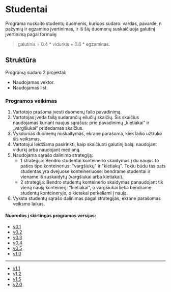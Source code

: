 # Studentai

Programa nuskaito studentų duomenis, kuriuos sudaro: vardas, pavardė, n pažymių ir egzamino įvertinimas, ir iš šių duomenų suskaičiuoja galutinį įvertinimą pagal formulę:
> galutinis = 0.4 * vidurkis + 0.6 * egzaminas.

## Struktūra
Programą sudaro 2 projektai:
 * Naudojamas vektor.
 * Naudojamas list.

### Programos veikimas
1. Vartotojo prašoma įvesti duomenų failo pavadinimą.
2. Vartotojas įveda failą sudarančių eilučių skaičių. Šis skaičius naudojamas kuriant naujus sąrašus: prie pavadinimų „kietiakai“ ir „vargšiukai“ pridedamas skaičius.
3. Vykdomas duomenų nuskaitymas, ekrane parašoma, kiek laiko užtruko šis veiksmas.
4. Vartotojui leidžiama pasirinkti, kaip skaičiuoti galutinį balą: naudojant vidurkį arba naudojant medianą.
5. Naudojama sąrašo dalinimo strategiją:
   * 1 strategija: Bendro studentai konteinerio skaidymas į du naujus to paties tipo konteinerius: "vargšiukų" ir "kietiakų". Tokiu būdu tas pats studentas yra dvejuose konteineriuose: bendrame studentai ir viename iš suskaidytų (vargšiukai arba kietiakai).
   * 2 strategija: Bendro studentų konteinerio skaidymas panaudojant tik vieną naują konteinerį: "kietiakai", o vargšiukai lieka bendrame studentų konteineryje, o kietakai perkeliami į naują.
6. Vyksta studentų sąrašo dalinimas pagal strategijas, ekrane parašomas veiksmo laikas.
   
#### Nuorodos į skirtingas programos versijas:
 * [v0.1](https://github.com/salvijox/Pirma_dalis_sutvarkyta/tree/v0.1)
 * [v0.2](https://github.com/salvijox/Pirma_dalis_sutvarkyta/tree/v0.2)
 * [v0.3](https://github.com/salvijox/Pirma_dalis_sutvarkyta/tree/v0.3)
 * [v0.4](https://github.com/salvijox/Pirma_dalis_sutvarkyta/tree/v0.4)
 * [v0.5](https://github.com/salvijox/Pirma_dalis_sutvarkyta/tree/v0.5)
 * [v1.0](https://github.com/salvijox/Pirma_dalis_sutvarkyta/tree/v1.0)
 *****
 * [v1.1](https://github.com/salvijox/Antras/tree/v1.1)
 * [v1.2](https://github.com/salvijox/Antras/tree/v1.2)
 * [v1.5](https://github.com/salvijox/Antras/tree/v1.5)
 * [v2.0](https://github.com/salvijox/Antras/tree/v2.0)
